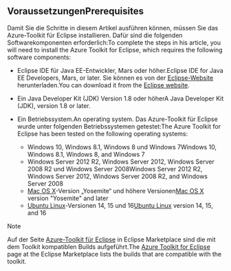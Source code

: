 ## <a name="prerequisites"></a><span data-ttu-id="a84c9-101">Voraussetzungen</span><span class="sxs-lookup"><span data-stu-id="a84c9-101">Prerequisites</span></span>
<span data-ttu-id="a84c9-102">Damit Sie die Schritte in diesem Artikel ausführen können, müssen Sie das Azure-Toolkit für Eclipse installieren. Dafür sind die folgenden Softwarekomponenten erforderlich:</span><span class="sxs-lookup"><span data-stu-id="a84c9-102">To complete the steps in his article, you will need to install the Azure Toolkit for Eclipse, which requires the following software components:</span></span>

* <span data-ttu-id="a84c9-103">Eclipse IDE für Java EE-Entwickler, Mars oder höher.</span><span class="sxs-lookup"><span data-stu-id="a84c9-103">Eclipse IDE for Java EE Developers, Mars, or later.</span></span> <span data-ttu-id="a84c9-104">Sie können es von der [Eclipse-Website](http://www.eclipse.org/downloads/) herunterladen.</span><span class="sxs-lookup"><span data-stu-id="a84c9-104">You can download it from the [Eclipse website](http://www.eclipse.org/downloads/).</span></span>
* <span data-ttu-id="a84c9-105">Ein Java Developer Kit (JDK) Version 1.8 oder höher</span><span class="sxs-lookup"><span data-stu-id="a84c9-105">A Java Developer Kit (JDK), version 1.8 or later.</span></span>
* <span data-ttu-id="a84c9-106">Ein Betriebssystem.</span><span class="sxs-lookup"><span data-stu-id="a84c9-106">An operating system.</span></span> <span data-ttu-id="a84c9-107">Das Azure-Toolkit für Eclipse wurde unter folgenden Betriebssystemen getestet:</span><span class="sxs-lookup"><span data-stu-id="a84c9-107">The Azure Toolkit for Eclipse has been tested on the following operating systems:</span></span>
  
  * <span data-ttu-id="a84c9-108">Windows 10, Windows 8.1, Windows 8 und Windows 7</span><span class="sxs-lookup"><span data-stu-id="a84c9-108">Windows 10, Windows 8.1, Windows 8, and Windows 7</span></span>
  * <span data-ttu-id="a84c9-109">Windows Server 2012 R2, Windows Server 2012, Windows Server 2008 R2 und Windows Server 2008</span><span class="sxs-lookup"><span data-stu-id="a84c9-109">Windows Server 2012 R2, Windows Server 2012, Windows Server 2008 R2, and Windows Server 2008</span></span>
  * <span data-ttu-id="a84c9-110">[Mac OS X](http://www.apple.com/osx)-Version „Yosemite“ und höhere Versionen</span><span class="sxs-lookup"><span data-stu-id="a84c9-110">[Mac OS X](http://www.apple.com/osx) version "Yosemite" and later</span></span>
  * <span data-ttu-id="a84c9-111">[Ubuntu Linux](http://www.ubuntu.com)-Versionen 14, 15 und 16</span><span class="sxs-lookup"><span data-stu-id="a84c9-111">[Ubuntu Linux](http://www.ubuntu.com) version 14, 15, and 16</span></span>

> [!NOTE]
> 
> <span data-ttu-id="a84c9-112">Auf der Seite [Azure-Toolkit für Eclipse](http://marketplace.eclipse.org/content/azure-toolkit-eclipse) in Eclipse Marketplace sind die mit dem Toolkit kompatiblen Builds aufgeführt.</span><span class="sxs-lookup"><span data-stu-id="a84c9-112">The [Azure Toolkit for Eclipse](http://marketplace.eclipse.org/content/azure-toolkit-eclipse) page at the Eclipse Marketplace lists the builds that are compatible with the toolkit.</span></span>
> 

<!--
> [!IMPORTANT]
> 
> If you are using the Azure Toolkit for Eclipse on Windows, the toolkit requires installing the Azure SDK 2.9.6 or later in order to use the Azure emulator. You have two options for installing the Azure SDK:
> 
> * You can download and install the Azure SDK by using the [Web Platform Installer (WebPI)](http://go.microsoft.com/fwlink/?LinkID=252838).
> * If you do not have the Azure SDK installed when you create your first Azure deployment project, you will be prompted to automatically download install the requisite version of the Azure SDK.
> 
> Note that the Azure SDK is required on Windows only.
> 
-->
